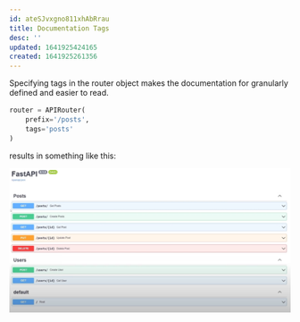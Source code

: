 ```yaml
---
id: ateSJvxgno811xhAbRrau
title: Documentation Tags
desc: ''
updated: 1641925424165
created: 1641925261356
---
```


Specifying tags in the router object makes the documentation for granularly
defined and easier to read.

```python
router = APIRouter(
    prefix='/posts',
    tags='posts'
)
``` 

results in something like this:

![FastAPI tags](/assets/images/2022-01-11-10-22-42.png)

